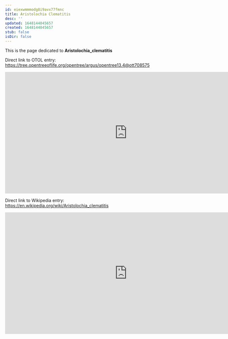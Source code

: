 ```yaml
---
id: eiexwmmmodg8i9avx77fmnc
title: Aristolochia Clematitis
desc: ''
updated: 1648144045657
created: 1648144045657
stub: false
isDir: false
---
```

This is the page dedicated to **Aristolochia_clematitis**


Direct link to OTOL entry: https://tree.opentreeoflife.org/opentree/argus/opentree13.4@ott708575



<html>
    <body>
    <iframe src="https://tree.opentreeoflife.org/opentree/argus/opentree13.4@ott708575"
    width="800" height="400" frameborder="0" allowfullscreen> </iframe>
    </body>
</html>
    


Direct link to Wikipedia entry: https://en.wikipedia.org/wiki/Aristolochia_clematitis



<html>
    <body>
    <iframe src="https://en.wikipedia.org/wiki/Aristolochia_clematitis"
    width="800" height="400" frameborder="0" allowfullscreen> </iframe>
    </body>
</html>
    
